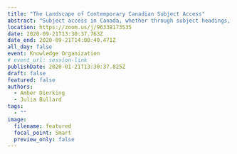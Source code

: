 ```yaml
---
title: "The Landscape of Contemporary Canadian Subject Access"
abstract: "Subject access in Canada, whether through subject headings, classification, thesauri or other structures, is dominated by systems originally created in the United States. Building on a 2019 literature review that identified current subject access systems and developing projects in the Canadian context, this paper will explore the patterns of divergence and convergence between systems and across borders. As subject access systems from the United States do not meet all the needs of Canadian scholarship, next steps include considering how these gaps and distortions impact Canadian scholarship and what institutions in Canada are doing to create systems consistent with their values."
location: https://zoom.us/j/96338173535
date: 2020-09-21T13:30:37.763Z
date_end: 2020-09-21T14:00:40.471Z
all_day: false
event: Knowledge Organization
# event_url: session-link
publishDate: 2020-01-21T13:30:37.825Z
draft: false
featured: false
authors:
  - Amber Dierking
  - Julia Bullard
tags:
  - ""
image:
  filename: featured
  focal_point: Smart
  preview_only: false
---
```

